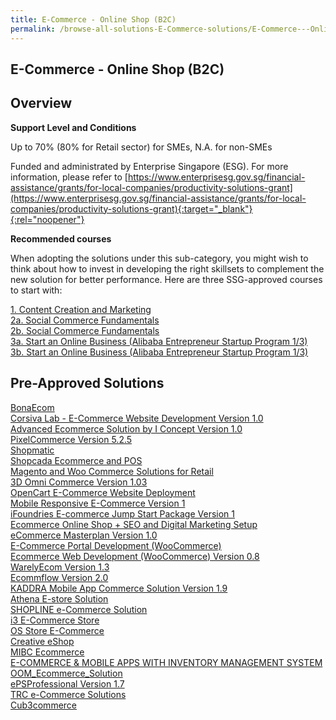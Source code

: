 ```yaml
---
title: E-Commerce - Online Shop (B2C)
permalink: /browse-all-solutions-E-Commerce-solutions/E-Commerce---Online-Shop--B2C-
---
```


## E-Commerce - Online Shop (B2C)
## Overview

**Support Level and Conditions**

Up to 70% (80% for Retail sector)  for SMEs, N.A. for non-SMEs

Funded and administrated by Enterprise Singapore (ESG). For more information, please refer to
[https://www.enterprisesg.gov.sg/financial-assistance/grants/for-local-companies/productivity-solutions-grant](https://www.enterprisesg.gov.sg/financial-assistance/grants/for-local-companies/productivity-solutions-grant){:target="_blank"}{:rel="noopener"}

**Recommended courses**

When adopting the solutions under this sub-category, you might wish to think about how to invest in developing the right skillsets to complement the new solution for better performance. Here are three SSG-approved courses to start with:

<a href='https://courses.enterprisejobskills.gov.sg/Course_Internet/CourseDetail/Content-Creation-Marketing'  target='_blank' rel='noopener'>1. Content Creation and Marketing</a><br>
<a href='https://courses.enterprisejobskills.gov.sg/Course_Internet/CourseDetail/Social-Commerce-Fundamentals-Synchronous-eLearning'  target='_blank' rel='noopener'>2a. Social Commerce Fundamentals</a><br>
<a href='https://courses.enterprisejobskills.gov.sg/Course_Internet/CourseDetail/Social-Commerce-Fundamentals-Synchronous-eLearning'  target='_blank' rel='noopener'>2b. Social Commerce Fundamentals</a><br>
<a href='https://courses.enterprisejobskills.gov.sg/Course_Internet/CourseDetail/Start-Online-Business-Alibaba-Entrepreneur-Startup-Program-13-2'  target='_blank' rel='noopener'>3a. Start an Online Business (Alibaba Entrepreneur Startup Program 1/3)</a><br>
<a href='https://courses.enterprisejobskills.gov.sg/Course_Internet/CourseDetail/Start-Online-Business-Alibaba-Entrepreneur-Startup-Program-13-2'  target='_blank' rel='noopener'>3b. Start an Online Business (Alibaba Entrepreneur Startup Program 1/3)</a><br>

## Pre-Approved Solutions

<a href='/productivity-solutions-grant/solutionrepo/solution248' target='_blank'>BonaEcom</a><br>
<a href='/productivity-solutions-grant/solutionrepo/solution307' target='_blank'>Corsiva Lab - E-Commerce Website Development Version 1.0 </a><br>
<a href='/productivity-solutions-grant/solutionrepo/solution467' target='_blank'>Advanced Ecommerce Solution by I Concept Version 1.0 </a><br>
<a href='/productivity-solutions-grant/solutionrepo/solution709' target='_blank'>PixelCommerce Version 5.2.5</a><br>
<a href='/productivity-solutions-grant/solutionrepo/solution783' target='_blank'>Shopmatic</a><br>
<a href='/productivity-solutions-grant/solutionrepo/solution931' target='_blank'>Shopcada Ecommerce and POS</a><br>
<a href='/productivity-solutions-grant/solutionrepo/solution1243' target='_blank'>Magento and Woo Commerce Solutions for Retail</a><br>
<a href='/productivity-solutions-grant/solutionrepo/solution1390' target='_blank'>3D Omni Commerce Version 1.03</a><br>
<a href='/productivity-solutions-grant/solutionrepo/solution1446' target='_blank'>OpenCart E-Commerce Website Deployment</a><br>
<a href='/productivity-solutions-grant/solutionrepo/solution1526' target='_blank'>Mobile Responsive E-Commerce Version 1</a><br>
<a href='/productivity-solutions-grant/solutionrepo/solution1671' target='_blank'>iFoundries E-commerce Jump Start Package Version 1</a><br>
<a href='/productivity-solutions-grant/solutionrepo/solution1815' target='_blank'>Ecommerce Online Shop + SEO and Digital Marketing Setup</a><br>
<a href='/productivity-solutions-grant/solutionrepo/solution2089' target='_blank'>eCommerce Masterplan Version 1.0</a><br>
<a href='/productivity-solutions-grant/solutionrepo/solution2102' target='_blank'>E-Commerce Portal Development (WooCommerce)</a><br>
<a href='/productivity-solutions-grant/solutionrepo/solution2110' target='_blank'>Ecommerce Web Development (WooCommerce) Version 0.8</a><br>
<a href='/productivity-solutions-grant/solutionrepo/solution2196' target='_blank'>WarelyEcom Version 1.3</a><br>
<a href='/productivity-solutions-grant/solutionrepo/solution2262' target='_blank'>Ecommflow Version 2.0</a><br>
<a href='/productivity-solutions-grant/solutionrepo/solution2268' target='_blank'>KADDRA Mobile App Commerce Solution Version 1.9</a><br>
<a href='/productivity-solutions-grant/solutionrepo/solution2302' target='_blank'>Athena E-store Solution</a><br>
<a href='/productivity-solutions-grant/solutionrepo/solution2324' target='_blank'>SHOPLINE e-Commerce Solution</a><br>
<a href='/productivity-solutions-grant/solutionrepo/solution2356' target='_blank'>i3 E-Commerce Store</a><br>
<a href='/productivity-solutions-grant/solutionrepo/solution2415' target='_blank'>OS Store E-Commerce</a><br>
<a href='/productivity-solutions-grant/solutionrepo/solution2502' target='_blank'>Creative eShop</a><br>
<a href='/productivity-solutions-grant/solutionrepo/solution2544' target='_blank'>MIBC Ecommerce</a><br>
<a href='/productivity-solutions-grant/solutionrepo/solution2551' target='_blank'>E-COMMERCE & MOBILE APPS WITH INVENTORY MANAGEMENT SYSTEM</a><br>
<a href='/productivity-solutions-grant/solutionrepo/solution2727' target='_blank'>OOM_Ecommerce_Solution</a><br>
<a href='/productivity-solutions-grant/solutionrepo/solution2752' target='_blank'>ePSProfessional Version 1.7</a><br>
<a href='/productivity-solutions-grant/solutionrepo/solution2859' target='_blank'>TRC e-Commerce Solutions</a><br>
<a href='/productivity-solutions-grant/solutionrepo/solution2973' target='_blank'>Cub3commerce</a><br>
